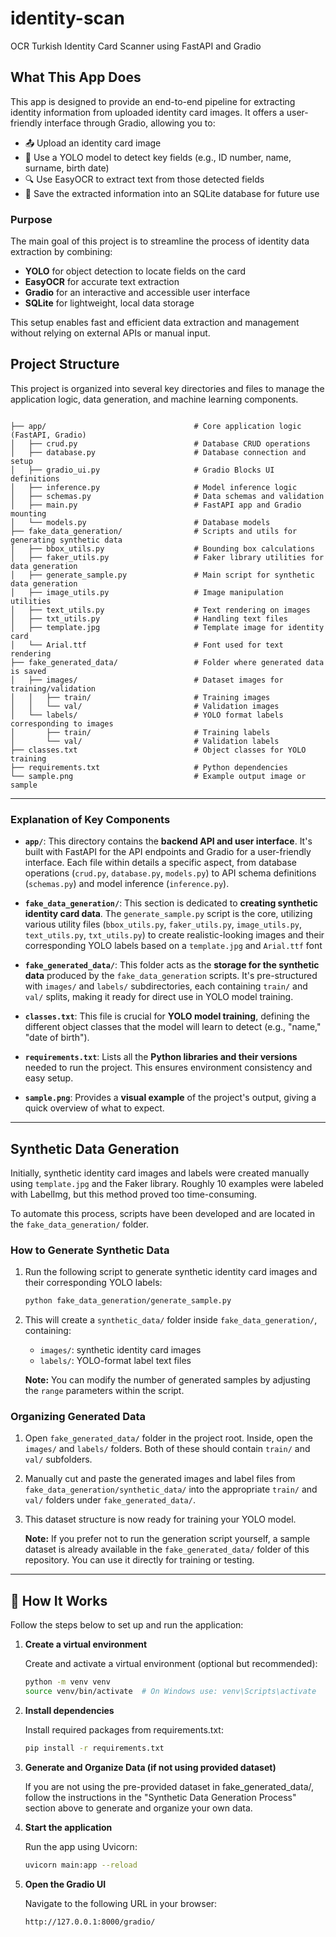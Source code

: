# identity-scan
 OCR Turkish Identity Card Scanner using FastAPI and Gradio

## What This App Does

This app is designed to provide an end-to-end pipeline for extracting identity information from uploaded identity card images. It offers a user-friendly interface through Gradio, allowing you to:

- 📤 Upload an identity card image
- 🧠 Use a YOLO model to detect key fields (e.g., ID number, name, surname, birth date)
- 🔍 Use EasyOCR to extract text from those detected fields
- 💾 Save the extracted information into an SQLite database for future use

### Purpose

The main goal of this project is to streamline the process of identity data extraction by combining:

- **YOLO** for object detection to locate fields on the card
- **EasyOCR** for accurate text extraction
- **Gradio** for an interactive and accessible user interface
- **SQLite** for lightweight, local data storage

This setup enables fast and efficient data extraction and management without relying on external APIs or manual input.


## Project Structure

This project is organized into several key directories and files to manage the application logic, data generation, and machine learning components.
```plaintext

├── app/                                 # Core application logic (FastAPI, Gradio)
│   ├── crud.py                          # Database CRUD operations
│   ├── database.py                      # Database connection and setup
│   ├── gradio_ui.py                     # Gradio Blocks UI definitions
│   ├── inference.py                     # Model inference logic
│   ├── schemas.py                       # Data schemas and validation
│   ├── main.py                          # FastAPI app and Gradio mounting
│   └── models.py                        # Database models
├── fake_data_generation/                # Scripts and utils for generating synthetic data
│   ├── bbox_utils.py                    # Bounding box calculations
│   ├── faker_utils.py                   # Faker library utilities for data generation
│   ├── generate_sample.py               # Main script for synthetic data generation
│   ├── image_utils.py                   # Image manipulation utilities
│   ├── text_utils.py                    # Text rendering on images
│   ├── txt_utils.py                     # Handling text files
│   ├── template.jpg                     # Template image for identity card
│   └── Arial.ttf                        # Font used for text rendering
├── fake_generated_data/                 # Folder where generated data is saved
│   ├── images/                          # Dataset images for training/validation
│   │   ├── train/                       # Training images
│   │   └── val/                         # Validation images
│   └── labels/                          # YOLO format labels corresponding to images
│       ├── train/                       # Training labels
│       └── val/                         # Validation labels
├── classes.txt                          # Object classes for YOLO training
├── requirements.txt                     # Python dependencies
└── sample.png                           # Example output image or sample
```
---

### Explanation of Key Components

* **`app/`**: This directory contains the **backend API and user interface**. It's built with FastAPI for the API endpoints and Gradio for a user-friendly interface. Each file within details a specific aspect, from database operations (`crud.py`, `database.py`, `models.py`) to API schema definitions (`schemas.py`) and model inference (`inference.py`).
  
* **`fake_data_generation/`**: This section is dedicated to **creating synthetic identity card data**. The `generate_sample.py` script is the core, utilizing various utility files (`bbox_utils.py`, `faker_utils.py`, `image_utils.py`, `text_utils.py`, `txt_utils.py`) to create realistic-looking images and their corresponding YOLO labels based on a `template.jpg` and `Arial.ttf` font
  
* **`fake_generated_data/`**: This folder acts as the **storage for the synthetic data** produced by the `fake_data_generation` scripts. It's pre-structured with `images/` and `labels/` subdirectories, each containing `train/` and `val/` splits, making it ready for direct use in YOLO model training.
  
* **`classes.txt`**: This file is crucial for **YOLO model training**, defining the different object classes that the model will learn to detect (e.g., "name," "date of birth").
  
* **`requirements.txt`**: Lists all the **Python libraries and their versions** needed to run the project. This ensures environment consistency and easy setup.
  
* **`sample.png`**: Provides a **visual example** of the project's output, giving a quick overview of what to expect.
---

## Synthetic Data Generation

Initially, synthetic identity card images and labels were created manually using `template.jpg` and the Faker library. Roughly 10 examples were labeled with LabelImg, but this method proved too time-consuming.

To automate this process, scripts have been developed and are located in the `fake_data_generation/` folder.


### How to Generate Synthetic Data

1. Run the following script to generate synthetic identity card images and their corresponding YOLO labels:

    ```bash
    python fake_data_generation/generate_sample.py
    ```
2.  This will create a `synthetic_data/` folder inside `fake_data_generation/`, containing:

    * `images/`: synthetic identity card images
    * `labels/`: YOLO-format label text files
    
    **Note:** You can modify the number of generated samples by adjusting the `range` parameters within the script.


### Organizing Generated Data

1.  Open `fake_generated_data/` folder in the project root. Inside, open the `images/` and `labels/` folders. Both of these should contain `train/` and `val/` subfolders.
2.   Manually cut and paste the generated images and label files from `fake_data_generation/synthetic_data/` into the appropriate `train/` and `val/` folders under `fake_generated_data/`.
3. This dataset structure is now ready for training your YOLO model.


    **Note:**  If you prefer not to run the generation script yourself, a sample dataset is already available in the `fake_generated_data/` folder of this repository. You can use it directly for training or  testing.

---

## 🚀 How It Works

Follow the steps below to set up and run the application:

1. **Create a virtual environment**  

   Create and activate a virtual environment (optional but recommended):

   ```bash
   python -m venv venv
   source venv/bin/activate  # On Windows use: venv\Scripts\activate

2. **Install dependencies**

   Install required packages from requirements.txt:
   
   ```bash
   pip install -r requirements.txt
   ```
3. **Generate and Organize Data (if not using provided dataset)**

   If you are not using the pre-provided dataset in fake_generated_data/, follow the instructions in the "Synthetic Data Generation Process" section above to generate and organize your own data.

4. **Start the application**

   Run the app using Uvicorn:
    
    ```bash
    uvicorn main:app --reload
    ```
5. **Open the Gradio UI**

   Navigate to the following URL in your browser:

    ```bash
    http://127.0.0.1:8000/gradio/
    ```
